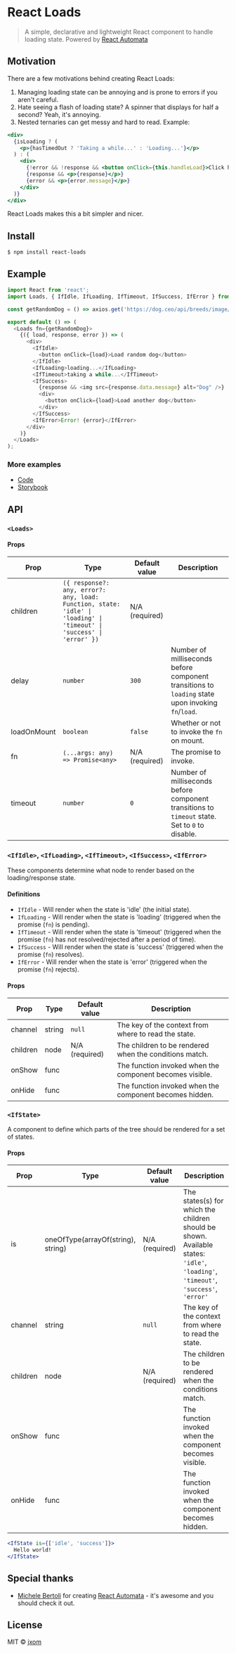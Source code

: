 # React Loads

> A simple, declarative and lightweight React component to handle loading state. Powered by [React Automata](https://github.com/MicheleBertoli/react-automata)

## Motivation

There are a few motivations behind creating React Loads:

1. Managing loading state can be annoying and is prone to errors if you aren't careful.
2. Hate seeing a flash of loading state? A spinner that displays for half a second? Yeah, it's annoying.
3. Nested ternaries can get messy and hard to read. Example:

```jsx
<div>
  {isLoading ? (
    <p>{hasTimedOut ? 'Taking a while...' : 'Loading...'}</p>
  ) : (
    <div>
      {!error && !response && <button onClick={this.handleLoad}>Click here to load!</button>}
      {response && <p>{response}</p>}
      {error && <p>{error.message}</p>}
    </div>
  )}
</div>
```

React Loads makes this a bit simpler and nicer.

## Install

```
$ npm install react-loads
```

## Example

```js
import React from 'react';
import Loads, { IfIdle, IfLoading, IfTimeout, IfSuccess, IfError } from 'react-loads';

const getRandomDog = () => axios.get('https://dog.ceo/api/breeds/image/random');

export default () => (
  <Loads fn={getRandomDog}>
    {({ load, response, error }) => (
      <div>
        <IfIdle>
          <button onClick={load}>Load random dog</button>
        </IfIdle>
        <IfLoading>loading...</IfLoading>
        <IfTimeout>taking a while...</IfTimeout>
        <IfSuccess>
          {response && <img src={response.data.message} alt="Dog" />}
          <div>
            <button onClick={load}>Load another dog</button>
          </div>
        </IfSuccess>
        <IfError>Error! {error}</IfError>
      </div>
    )}
  </Loads>
);
```

### More examples

- [Code](./src/__stories__/index.stories.js)
- [Storybook](https://jxom.github.io/react-loads/)

## API

### `<Loads>`

#### Props

<table>
<thead><tr><th>Prop</th><th>Type</th><th>Default value</th><th>Description</th></tr></thead>
<tbody>
  <tr><td>  children </td><td><code>({ response?: any, error?: any, load: Function, state: 'idle' | 'loading' | 'timeout' | 'success' | 'error' })</code></td><td>N/A (required)</td> <td></td></tr>
  <tr><td>  delay </td><td><code>number</code></td><td><code>300</code></td> <td>Number of milliseconds before component transitions to <code>loading</code> state upon invoking <code>fn</code>/<code>load</code>.</td></tr>
  <tr><td>  loadOnMount </td><td><code>boolean</code></td><td><code>false</code></td> <td>Whether or not to invoke the <code>fn</code> on mount.</td></tr>
  <tr><td>  fn </td><td><code>(...args: any) => Promise&lt;any&gt;</code></td><td>N/A (required)</td> <td>The promise to invoke.</td></tr>
  <tr><td>  timeout </td><td><code>number</code></td><td><code>0</code></td> <td>Number of milliseconds before component transitions to <code>timeout</code> state. Set to <code>0</code> to disable.</td></tr>
</tbody>
</table>

### `<IfIdle>`, `<IfLoading>`, `<IfTimeout>`, `<IfSuccess>`, `<IfError>`

These components determine what node to render based on the loading/response state.

#### Definitions

- `IfIdle` - Will render when the state is 'idle' (the initial state).
- `IfLoading` - Will render when the state is 'loading' (triggered when the promise (`fn`) is pending).
- `IfTimeout` - Will render when the state is 'timeout' (triggered when the promise (`fn`) has not resolved/rejected after a period of time).
- `IfSuccess` - Will render when the state is 'success' (triggered when the promise (`fn`) resolves).
- `IfError` - Will render when the state is 'error' (triggered when the promise (`fn`) rejects).

#### Props

<table>
<thead><tr><th>Prop</th><th>Type</th><th>Default value</th><th>Description</th></tr></thead>
<tbody>
  <tr><td>channel</td><td>string</td><td><code>null</code></td> <td>The key of the context from where to read the state.</td></tr>
  <tr><td>children</td><td>node</td><td>N/A (required)</td> <td>The children to be rendered when the
  conditions match.</td></tr>
  <tr><td>onShow</td><td>func</td><td></td> <td>The function invoked when the component becomes visible.</td></tr>
  <tr><td>onHide</td><td>func</td><td></td> <td>The function invoked when the component becomes hidden.</td></tr>
</tbody>
</table>

### `<IfState>`

A component to define which parts of the tree should be rendered for a set of states.

#### Props

<table>
<thead><tr><th>Prop</th><th>Type</th><th>Default value</th><th>Description</th></tr></thead>
<tbody>
  <tr><td>is</td><td>oneOfType(arrayOf(string), string)</td><td>N/A (required)</td> <td>The states(s) for which the children should be shown. Available states: <code>'idle'</code>, <code>'loading'</code>, <code>'timeout'</code>, <code>'success'</code>, <code>'error'</code></td></tr>
  <tr><td>channel</td><td>string</td><td><code>null</code></td> <td>The key of the context from where to read the state.</td></tr>
  <tr><td>children</td><td>node</td><td>N/A (required)</td> <td>The children to be rendered when the
  conditions match.</td></tr>
  <tr><td>onShow</td><td>func</td><td></td> <td>The function invoked when the component becomes visible.</td></tr>
  <tr><td>onHide</td><td>func</td><td></td> <td>The function invoked when the component becomes hidden.</td></tr>
</tbody>
</table>

```jsx
<IfState is={['idle', 'success']}>
  Hello world!
</IfState>
```

## Special thanks

- [Michele Bertoli](https://github.com/MicheleBertoli) for creating [React Automata](https://github.com/MicheleBertoli/react-automata) - it's awesome and you should check it out.

## License

MIT © [jxom](http://jxom.io)

